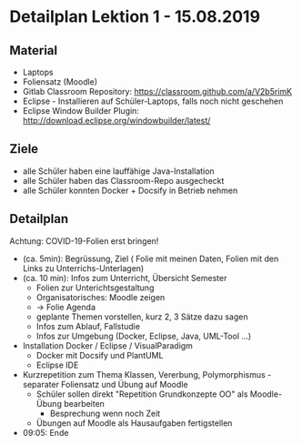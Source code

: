 Detailplan Lektion 1 - 15.08.2019
===========================================

Material
--------
* Laptops
* Foliensatz (Moodle)
* Gitlab Classroom Repository: https://classroom.github.com/a/V2b5rimK
* Eclipse - Installieren auf Schüler-Laptops, falls noch nicht geschehen
* Eclipse Window Builder Plugin: http://download.eclipse.org/windowbuilder/latest/

Ziele
-----

* alle Schüler haben eine lauffähige Java-Installation
* alle Schüler haben das Classroom-Repo ausgecheckt
* alle Schüler konnten Docker + Docsify in Betrieb nehmen

Detailplan
----------

Achtung: COVID-19-Folien erst bringen!

* (ca. 5min): Begrüssung, Ziel ( Folie mit meinen Daten, Folien mit den Links zu Unterrichs-Unterlagen)
* (ca. 10 min): Infos zum Unterricht, Übersicht Semester
  * Folien zur Unterichtsgestaltung
  * Organisatorisches: Moodle zeigen
  * → Folie Agenda
  * geplante Themen vorstellen, kurz 2, 3 Sätze dazu sagen
  * Infos zum Ablauf, Fallstudie
  * Infos zur Umgebung (Docker, Eclipse, Java, UML-Tool ...)
* Installation Docker / Eclipse / VisualParadigm
  * Docker mit Docsify und PlantUML
  * Eclipse IDE
* Kurzrepetition zum Thema Klassen, Vererbung, Polymorphismus - separater Foliensatz und Übung auf Moodle
  * Schüler sollen direkt "Repetition Grundkonzepte OO" als Moodle-Übung bearbeiten
    * Besprechung wenn noch Zeit
  * Übungen auf Moodle als Hausaufgaben fertigstellen
* 09:05: Ende
